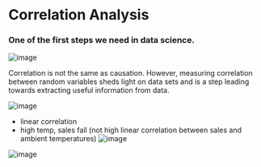 # Correlation Analysis

### One of the first steps we need in data science.
![image](https://user-images.githubusercontent.com/48233453/126875438-5c676794-0467-4b78-93c3-91e7088cef41.png)


Correlation is not the same as causation. However, measuring correlation between random variables sheds light on data sets and is a step leading towards extracting useful information from data.

![image](https://user-images.githubusercontent.com/48233453/126875467-85a4bda3-3ab0-4fb4-adb6-545335ee333f.png)

- linear correlation
- high temp, sales fall (not high linear correlation between sales and ambient temperatures)
![image](https://user-images.githubusercontent.com/48233453/126875584-cefb4c8c-5676-4fa9-924b-66f638484890.png)


![image](https://user-images.githubusercontent.com/48233453/126875825-33e44a05-15a4-4d4c-8f93-c6f2f79bd0ca.png)





